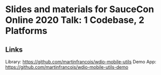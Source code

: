 # Slides and materials for SauceCon Online 2020 Talk: 1 Codebase, 2 Platforms

## Links
Library: https://github.com/martinfrancois/wdio-mobile-utils
Demo App: https://github.com/martinfrancois/wdio-mobile-utils-demo

